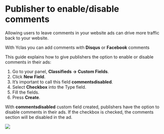  # Publisher to enable/disable comments

Allowing users to leave comments in your website ads can drive more traffic back to your website. 

With Yclas you can add comments with **Disqus** or **Facebook** comments

This guide explains how to give publishers the option to enable or disable comments in their ads:

1.  Go to your panel,  **Classifieds -> Custom Fields**.
2.  Click  **New Field**.
3.  It’s important to call this field  **commentsdisabled**.
4.  Select  **Checkbox**  into the Type field.
5.  Fill the fields.
6.  Press  **Create**.

With  **commentsdisabled**  custom field created, publishers have the option to disable comments in their ads. If the checkbox is checked, the comments section will be disabled in the ad.

![](https://github.com/yclas/guides/blob/master/images/commentsdisabled-1.png)
